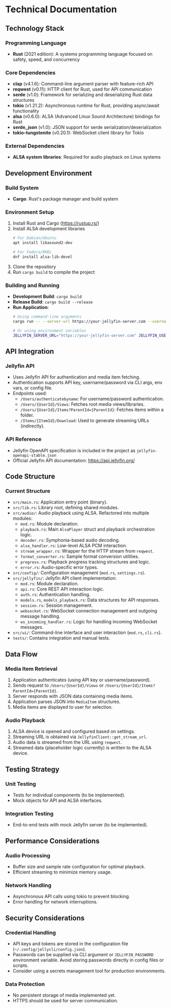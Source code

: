 # Technical Documentation

## Technology Stack

### Programming Language
- **Rust** (2021 edition): A systems programming language focused on safety, speed, and concurrency

### Core Dependencies
- **clap** (v4.1.6): Command-line argument parser with feature-rich API
- **reqwest** (v0.11): HTTP client for Rust, used for API communication
- **serde** (v1.0): Framework for serializing and deserializing Rust data structures
- **tokio** (v1.21.2): Asynchronous runtime for Rust, providing async/await functionality
- **alsa** (v0.6.0): ALSA (Advanced Linux Sound Architecture) bindings for Rust
- **serde_json** (v1.0): JSON support for serde serialization/deserialization
- **tokio-tungstenite** (v0.20.1): WebSocket client library for Tokio

### External Dependencies
- **ALSA system libraries**: Required for audio playback on Linux systems

## Development Environment

### Build System
- **Cargo**: Rust's package manager and build system

### Environment Setup
1. Install Rust and Cargo (https://rustup.rs/)
2. Install ALSA development libraries
   ```bash
   # For Debian/Ubuntu
   apt install libasound2-dev
   
   # For Fedora/RHEL
   dnf install alsa-lib-devel
   ```
3. Clone the repository
4. Run `cargo build` to compile the project

### Building and Running
- **Development Build**: `cargo build`
- **Release Build**: `cargo build --release`
- **Run Application**:
  ```bash
  # Using command-line arguments
  cargo run -- --server-url https://your-jellyfin-server.com --username your-user --password your-pass
  
  # Or using environment variables
  JELLYFIN_SERVER_URL="https://your-jellyfin-server.com" JELLYFIN_USERNAME="your-user" JELLYFIN_PASSWORD="your-pass" cargo run
  ```

## API Integration

### Jellyfin API
- Uses Jellyfin API for authentication and media item fetching.
- Authentication supports API key, username/password via CLI args, env vars, or config file.
- Endpoints used:
  - `/Users/authenticatebyname`: For username/password authentication.
  - `/Users/{UserId}/Views`: Fetches root media views/libraries.
  - `/Users/{UserId}/Items?ParentId={ParentId}`: Fetches items within a folder.
  - `/Items/{ItemId}/Download`: Used to generate streaming URLs (indirectly).

### API Reference
- Jellyfin OpenAPI specification is included in the project as `jellyfin-openapi-stable.json`
- Official Jellyfin API documentation: https://api.jellyfin.org/

## Code Structure

### Current Structure
- `src/main.rs`: Application entry point (binary).
- `src/lib.rs`: Library root, defining shared modules.
- `src/audio/`: Audio playback using ALSA. Refactored into multiple modules:
  - `mod.rs`: Module declaration.
  - `playback.rs`: Main `AlsaPlayer` struct and playback orchestration logic.
  - `decoder.rs`: Symphonia-based audio decoding.
  - `alsa_handler.rs`: Low-level ALSA PCM interaction.
  - `stream_wrapper.rs`: Wrapper for the HTTP stream from `reqwest`.
  - `format_converter.rs`: Sample format conversion utilities.
  - `progress.rs`: Playback progress tracking structures and logic.
  - `error.rs`: Audio-specific error types.
- `src/config/`: Configuration management (`mod.rs`, `settings.rs`).
- `src/jellyfin/`: Jellyfin API client implementation:
  - `mod.rs`: Module declaration.
  - `api.rs`: Core REST API interaction logic.
  - `auth.rs`: Authentication handling.
  - `models.rs`, `models_playback.rs`: Data structures for API responses.
  - `session.rs`: Session management.
  - `websocket.rs`: WebSocket connection management and outgoing message handling.
  - `ws_incoming_handler.rs`: Logic for handling incoming WebSocket messages.
- `src/ui/`: Command-line interface and user interaction (`mod.rs`, `cli.rs`).
- `tests/`: Contains integration and manual tests.

## Data Flow

### Media Item Retrieval
1. Application authenticates (using API key or username/password).
2. Sends request to `/Users/{UserId}/Views` or `/Users/{UserId}/Items?ParentId={ParentId}`.
3. Server responds with JSON data containing media items.
4. Application parses JSON into `MediaItem` structures.
5. Media items are displayed to user for selection.

### Audio Playback
1. ALSA device is opened and configured based on settings.
2. Streaming URL is obtained via `JellyfinClient::get_stream_url`.
3. Audio data is streamed from the URL using `reqwest`.
4. Streamed data (placeholder logic currently) is written to the ALSA device.

## Testing Strategy

### Unit Testing
- Tests for individual components (to be implemented).
- Mock objects for API and ALSA interfaces.

### Integration Testing
- End-to-end tests with mock Jellyfin server (to be implemented).

## Performance Considerations

### Audio Processing
- Buffer size and sample rate configuration for optimal playback.
- Efficient streaming to minimize memory usage.

### Network Handling
- Asynchronous API calls using tokio to prevent blocking.
- Error handling for network interruptions.

## Security Considerations

### Credential Handling
- API keys and tokens are stored in the configuration file (`~/.config/jellycli/config.json`).
- Passwords can be supplied via CLI argument or `JELLYFIN_PASSWORD` environment variable. Avoid storing passwords directly in config files or scripts.
- Consider using a secrets management tool for production environments.

### Data Protection
- No persistent storage of media implemented yet.
- HTTPS should be used for server communication.
